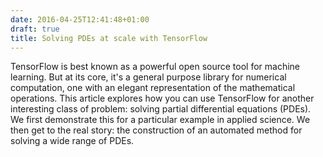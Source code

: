 ```yaml
---
date: 2016-04-25T12:41:48+01:00
draft: true
title: Solving PDEs at scale with TensorFlow
---
```


TensorFlow is best known as a powerful open source tool for machine
learning. But at its core, it's a general purpose library for numerical
computation, one with an elegant representation of the mathematical
operations. This article explores how you can use TensorFlow for
another interesting class of problem: solving partial differential
equations (PDEs). We first demonstrate this for a particular example
in applied science. We then get to the real story: the construction of
an automated method for solving a wide range of PDEs.
